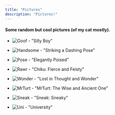```yaml
---
title: "Pictures"
description: "Pictures!"
---
```




#### Some random but cool pictures (of my cat mostly).

- ![Goof](../pics/chickugoof.jpg) - "Silly Boy"
  
- ![Handsome](../pics/chikuhandsome.jpg) - "Striking a Dashing Pose"
  
- ![Pose](../pics/chikupose.jpg) - "Elegantly Poised"
  
- ![Rawr](../pics/chikurawr.jpg) - "Chiku: Fierce and Feisty"

- ![Wonder](../pics/chikuwonder.jpg) - "Lost in Thought and Wonder"
  
- ![MrTurt](../pics/mrturt.jpg) - "MrTurt: The Wise and Ancient One"
  
- ![Sneak](../pics/sneak.jpg) - "Sneak: Sneaky"
  
- ![Uni](../pics/uni.jpg) - "University"





